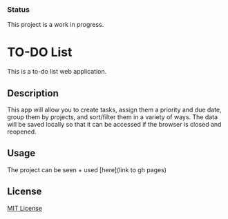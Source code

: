 ### Status

This project is a work in progress.

# TO-DO List

This is a to-do list web application.

## Description

This app will allow you to create tasks, assign them a priority and due date, group them by projects, and sort/filter them in a variety of ways. The data will be saved locally so that it can be accessed if the browser is closed and reopened.

## Usage

The project can be seen + used [here](link to gh pages)

## License

[MIT License](license)